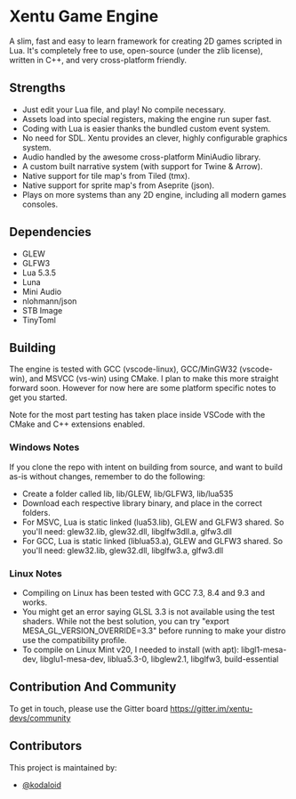 # Xentu Game Engine

A slim, fast and easy to learn framework for creating 2D games scripted in Lua. It's completely free to use, open-source (under the zlib license), written in C++, and very cross-platform friendly.

## Strengths

- Just edit your Lua file, and play! No compile necessary.
- Assets load into special registers, making the engine run super fast.
- Coding with Lua is easier thanks the bundled custom event system.
- No need for SDL. Xentu provides an clever, highly configurable graphics system.
- Audio handled by the awesome cross-platform MiniAudio library.
- A custom built narrative system (with support for Twine & Arrow).
- Native support for tile map's from Tiled (tmx).
- Native support for sprite map's from Aseprite (json).
- Plays on more systems than any 2D engine, including all modern games consoles.

## Dependencies

- GLEW
- GLFW3
- Lua 5.3.5
- Luna
- Mini Audio
- nlohmann/json
- STB Image
- TinyToml

## Building

The engine is tested with GCC (vscode-linux), GCC/MinGW32 (vscode-win), and MSVCC (vs-win) using CMake. I plan to make this more straight forward soon. However for now here are some platform specific notes to get you started.

Note for the most part testing has taken place inside VSCode with the CMake and C++ extensions enabled.

### Windows Notes

If you clone the repo with intent on building from source, and want to build as-is without changes, remember to do the following:
- Create a folder called lib, lib/GLEW, lib/GLFW3, lib/lua535
- Download each respective library binary, and place in the correct folders.
- For MSVC, Lua is static linked (lua53.lib), GLEW and GLFW3 shared. So you'll need: glew32.lib, glew32.dll, libglfw3dll.a,  glfw3.dll
- For GCC, Lua is static linked (liblua53.a), GLEW and GLFW3 shared. So you'll need: glew32.lib, glew32.dll, libglfw3.a, glfw3.dll

### Linux Notes

- Compiling on Linux has been tested with GCC 7.3, 8.4 and 9.3 and works.
- You might get an error saying GLSL 3.3 is not available using the test shaders. While not the best solution, you can try "export MESA_GL_VERSION_OVERRIDE=3.3" before running to make your distro use the compatibility profile.
- To compile on Linux Mint v20, I needed to install (with apt): libgl1-mesa-dev, libglu1-mesa-dev, liblua5.3-0, libglew2.1, libglfw3, build-essential

## Contribution And Community

To get in touch, please use the Gitter board https://gitter.im/xentu-devs/community


## Contributors

This project is maintained by: 

* [@kodaloid](https://github.com/kodaloid)
